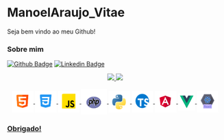 # ManoelAraujo_Vitae
Seja bem vindo ao meu Github!

### Sobre mim
    
[![Github Badge](https://img.shields.io/badge/-Github-000?style=flat-square&logo=Github&logoColor=white&link=LINK_GIT)](https://github.com/1984MSA) 
[![Linkedin Badge](https://img.shields.io/badge/-LinkedIn-blue?style=flat-square&logo=Linkedin&logoColor=white&link=LINK_LINKEDIN)](LINK_LINKEDIN)

<div align="center">
  <a href="https://github.com/1984MSA">
  <img height="120em" src="https://github-readme-stats.vercel.app/api?username=1984MSA&show_icons=true&theme=onedark&include_all_commits=true&count_private=true"/>
  <img height="120em" src="https://github-readme-stats.vercel.app/api/top-langs/?username=1984MSA&layout=compact&langs_count=7&theme=onedark"/>
</div>
  
  
<div align="center" style="display: inline_block"><br>
  <img align="center" alt="HTML" height="50" width="50" src="https://github.com/1984MSA/MSA_Arquivos/blob/main/Logo/Screenshot_1.png">
  <img align="center" alt="CSS" height="50" width="50" src="https://github.com/1984MSA/MSA_Arquivos/blob/main/Logo/Screenshot_2.png">
  <img align="center" alt="Js" height="50" width="50" src="https://github.com/1984MSA/MSA_Arquivos/blob/main/Logo/Screenshot_3.png">
  <img align="center" alt="php" height="60" width="60" src="https://github.com/1984MSA/MSA_Arquivos/blob/main/Logo/Screenshot_5.png">
  <img align="center" alt="python" height="50" width="50" src="https://github.com/1984MSA/MSA_Arquivos/blob/main/Logo/Screenshot_6.png">
  <img align="center" alt="ts" height="50" width="50" src="https://github.com/1984MSA/MSA_Arquivos/blob/main/Logo/Screenshot_7.png">
  <img align="center" alt="angular" height="50" width="50" src="https://github.com/1984MSA/MSA_Arquivos/blob/main/Logo/Screenshot_9.png">
  <img align="center" alt="vs" height="40" width="40" src="https://github.com/1984MSA/MSA_Arquivos/blob/main/Logo/Screenshot_4.png">
  <img align="center" alt="react" height="50" width="50" src="https://github.com/1984MSA/MSA_Arquivos/blob/main/Logo/Screenshot_8.png">
</div>
  
 ### Obrigado!

